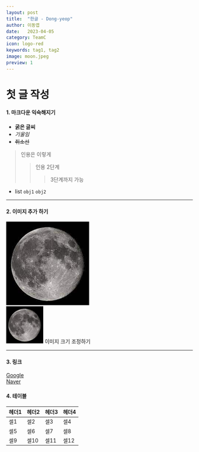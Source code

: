 ```yaml
---
layout: post
title:  "한글 - Dong-yeop"
author: 이동엽
date:   2023-04-05
category: TeamC
icon: logo-red
keywords: tag1, tag2
image: moon.jpeg
preview: 1
---
```


# 첫 글 작성
#### 1. 마크다운 익숙해지기
- **굵은 글씨**
- *기울임*
- ~~취소선~~
> 인용은 이렇게
> > 인용 2단계
> > > 3단계까지 가능

* list `obj1` `obj2`

***

#### 2. 이미지 추가 하기
![moon](../post-img/TeamC/moon.jpeg)<br/>
<img src="../post-img/TeamC/moon.jpeg" width="100" height="100" /> 이미지 크기 조정하기
<br/>

***

#### 3. 링크
[Google](http://www.google.co.kr)<br/>
[Naver](http://www.naver.com)

#### 4. 테이블

헤더1|헤더2|헤더3|헤더4
---|---|---|---
셀1|셀2|셀3|셀4
셀5|셀6|셀7|셀8
셀9|셀10|셀11|셀12
